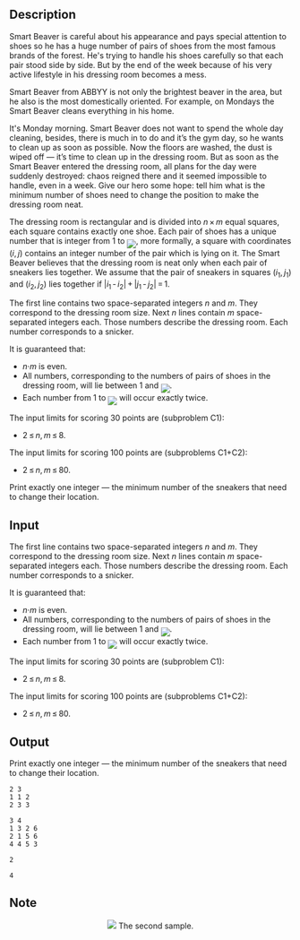 ## Description

<div><p>Smart Beaver is careful about his appearance and pays special attention to shoes so he has a huge number of pairs of shoes from the most famous brands of the forest. He's trying to handle his shoes carefully so that each pair stood side by side. But by the end of the week because of his very active lifestyle in his dressing room becomes a mess.</p><p>Smart Beaver from ABBYY is not only the brightest beaver in the area, but he also is the most domestically oriented. For example, on Mondays the Smart Beaver cleans everything in his home.</p><p>It's Monday morning. Smart Beaver does not want to spend the whole day cleaning, besides, there is much in to do and it’s the gym day, so he wants to clean up as soon as possible. Now the floors are washed, the dust is wiped off — it’s time to clean up in the dressing room. But as soon as the Smart Beaver entered the dressing room, all plans for the day were suddenly destroyed: chaos reigned there and it seemed impossible to handle, even in a week. Give our hero some hope: tell him what is the minimum number of shoes need to change the position to make the dressing room neat.</p><p>The dressing room is rectangular and is divided into <span class="tex-span"><i>n</i> × <i>m</i></span> equal squares, each square contains exactly one shoe. Each pair of shoes has a unique number that is integer from <span class="tex-span">1</span> to <img align="middle" class="tex-formula" src="file://fcJZpH53.png" style="max-width: 100.0%;max-height: 100.0%;">, more formally, a square with coordinates <span class="tex-span">(<i>i</i>, <i>j</i>)</span> contains an integer number of the pair which is lying on it. The Smart Beaver believes that the dressing room is neat only when each pair of sneakers lies together. We assume that the pair of sneakers in squares <span class="tex-span">(<i>i</i><sub class="lower-index">1</sub>, <i>j</i><sub class="lower-index">1</sub>)</span> and <span class="tex-span">(<i>i</i><sub class="lower-index">2</sub>, <i>j</i><sub class="lower-index">2</sub>)</span> lies together if <span class="tex-span">|<i>i</i><sub class="lower-index">1</sub> - <i>i</i><sub class="lower-index">2</sub>| + |<i>j</i><sub class="lower-index">1</sub> - <i>j</i><sub class="lower-index">2</sub>| = 1</span>.</p></div><div class="input-specification"><p>The first line contains two space-separated integers <span class="tex-span"><i>n</i></span> and <span class="tex-span"><i>m</i></span>. They correspond to the dressing room size. Next <span class="tex-span"><i>n</i></span> lines contain <span class="tex-span"><i>m</i></span> space-separated integers each. Those numbers describe the dressing room. Each number corresponds to a snicker. </p><p>It is guaranteed that: </p><ul> <li> <span class="tex-span"><i>n</i>·<i>m</i></span> is even. </li><li> All numbers, corresponding to the numbers of pairs of shoes in the dressing room, will lie between <span class="tex-span">1</span> and <img align="middle" class="tex-formula" src="file://RPXI0T9y.png" style="max-width: 100.0%;max-height: 100.0%;">. </li><li> Each number from <span class="tex-span">1</span> to <img align="middle" class="tex-formula" src="file://LO9QnsfQ.png" style="max-width: 100.0%;max-height: 100.0%;"> will occur exactly twice. </li></ul><p>The input limits for scoring 30 points are (subproblem C1): </p><ul> <li> <span class="tex-span">2 ≤ <i>n</i>, <i>m</i> ≤ 8</span>. </li></ul><p>The input limits for scoring 100 points are (subproblems C1+C2): </p><ul> <li> <span class="tex-span">2 ≤ <i>n</i>, <i>m</i> ≤ 80</span>. </li></ul></div><div class="output-specification"><p>Print exactly one integer — the minimum number of the sneakers that need to change their location.</p></div>

## Input

<p>The first line contains two space-separated integers <span class="tex-span"><i>n</i></span> and <span class="tex-span"><i>m</i></span>. They correspond to the dressing room size. Next <span class="tex-span"><i>n</i></span> lines contain <span class="tex-span"><i>m</i></span> space-separated integers each. Those numbers describe the dressing room. Each number corresponds to a snicker. </p><p>It is guaranteed that: </p><ul> <li> <span class="tex-span"><i>n</i>·<i>m</i></span> is even. </li><li> All numbers, corresponding to the numbers of pairs of shoes in the dressing room, will lie between <span class="tex-span">1</span> and <img align="middle" class="tex-formula" src="file://RPXI0T9y.png" style="max-width: 100.0%;max-height: 100.0%;">. </li><li> Each number from <span class="tex-span">1</span> to <img align="middle" class="tex-formula" src="file://LO9QnsfQ.png" style="max-width: 100.0%;max-height: 100.0%;"> will occur exactly twice. </li></ul><p>The input limits for scoring 30 points are (subproblem C1): </p><ul> <li> <span class="tex-span">2 ≤ <i>n</i>, <i>m</i> ≤ 8</span>. </li></ul><p>The input limits for scoring 100 points are (subproblems C1+C2): </p><ul> <li> <span class="tex-span">2 ≤ <i>n</i>, <i>m</i> ≤ 80</span>. </li></ul>

## Output

<p>Print exactly one integer — the minimum number of the sneakers that need to change their location.</p>





```input1
2 3
1 1 2
2 3 3

```




```input2
3 4
1 3 2 6
2 1 5 6
4 4 5 3

```




```output1
2

```




```output2
4

```



## Note

<center> <img class="tex-graphics" src="file://DfDYCQ5R.png" style="max-width: 100.0%;max-height: 100.0%;"> <span class="tex-font-size-script"> The second sample. </span> </center>
